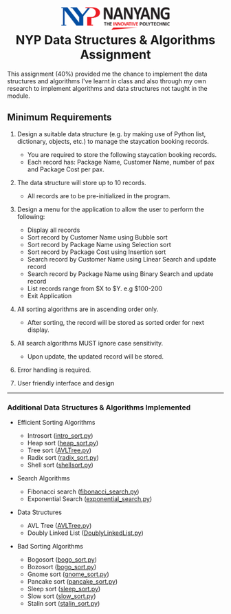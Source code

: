 <h1 align="center">
    <img src="res/nanyang_polytechnic_logo.png" style="width: 50%; height: auto;" alt="NYP logo">
    <br>
    NYP Data Structures & Algorithms Assignment
</h1>

This assignment (40%) provided me the chance to implement the data structures and algorithms I've learnt in class and also through my own research to implement algorithms and data structures not taught in the module.

## Minimum Requirements
1. Design a suitable data structure (e.g. by making use of Python list, dictionary, objects, etc.) to manage the staycation booking records. 
    - You are required to store the following staycation booking records. 
    - Each record has: Package Name, Customer Name, number of pax and Package Cost per pax.

2. The data structure will store up to 10 records. 
    - All records are to be pre-initialized in the program.

3. Design a menu for the application to allow the user to perform the following:
    - Display all records
    - Sort record by Customer Name using Bubble sort
    - Sort record by Package Name using Selection sort
    - Sort record by Package Cost using Insertion sort
    - Search record by Customer Name using Linear Search and update record
    - Search record by Package Name using Binary Search and update record
    - List records range from $X to $Y. e.g $100-200
    - Exit Application

4. All sorting algorithms are in ascending order only. 
    - After sorting, the record will be stored as sorted order for next display.

5. All search algorithms MUST ignore case sensitivity. 
    - Upon update, the updated record will be stored.

6. Error handling is required.

7. User friendly interface and design

---

### Additional Data Structures & Algorithms Implemented

- Efficient Sorting Algorithms
    - Introsort ([intro_sort.py](src/sorting_algorithms/intro_sort.py))
    - Heap sort ([heap_sort.py](src/sorting_algorithms/heap_sort.py))
    - Tree sort ([AVLTree.py](src/data_structures/AVLTree.py))
    - Radix sort ([radix_sort.py](src/sorting_algorithms/radix_sort.py))
    - Shell sort ([shellsort.py](src/sorting_algorithms/shellsort.py))

- Search Algorithms
    - Fibonacci search ([fibonacci_search.py](src/searching_algorithms/fibonacci_search.py))
    - Exponential Search ([exponential_search.py](src/searching_algorithms/exponential_search.py))

- Data Structures
    - AVL Tree ([AVLTree.py](src/data_structures/AVLTree.py))
    - Doubly Linked List ([DoublyLinkedList.py](src/data_structures/DoublyLinkedList.py))

- Bad Sorting Algorithms
    - Bogosort ([bogo_sort.py](src/bad_sorting_algorithms/bogo_sort.py))
    - Bozosort ([bogo_sort.py](src/bad_sorting_algorithms/bogo_sort.py))
    - Gnome sort ([gnome_sort.py](src/bad_sorting_algorithms/gnome_sort.py))
    - Pancake sort ([pancake_sort.py](src/bad_sorting_algorithms/pancake_sort.py))
    - Sleep sort ([sleep_sort.py](src/bad_sorting_algorithms/sleep_sort.py))
    - Slow sort ([slow_sort.py](src/bad_sorting_algorithms/slow_sort.py))
    - Stalin sort ([stalin_sort.py](src/bad_sorting_algorithms/stalin_sort.py))